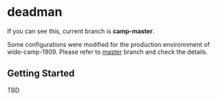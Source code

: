 # deadman

If you can see this, current branch is **camp-master**.

Some configurations were modified for the production environnment of wide-camp-1909.
Please refer to [master](https://github.com/wide-camp-1909/deadman/tree/master) branch and check the details.

## Getting Started
TBD

